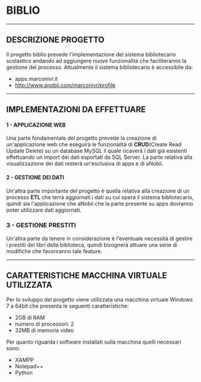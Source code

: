 # BIBLIO
***
## DESCRIZIONE PROGETTO
Il progetto biblio prevede l'implementazione del sistema bibliotecario scolastico andando ad aggiungere nuove funzionalità che faciliteranno la gestione del processo.
Attualmente il sistema bibliotecario è accessibile da:
- apps.marconivr.it
- http://www.anobii.com/marconivr/profile
***
## IMPLEMENTAZIONI DA EFFETTUARE
#### 1 - APPLICAZIONE WEB
Una parte fondamentale del progetto prevede la creazione di un'applicazione web che eseguirà le funzionalità di **CRUD**(Create Read Update Delete) su un database MySQL il quale ricaverà i dati già esistenti effettuando un import dei dati esportati da SQL Server. 
La parte relativa alla visualizzazione dei dati resterà un'esclusiva di apps e di aNobii.
#### 2 - GESTIONE DEI DATI
Un'altra parte importante del progetto è quella relativa alla creazione di un processo **ETL** che terrà aggiornati i dati su cui opera il sistema bibliotecario, quindi sia l'applicazione che aNobii che la parte presente su apps dovranno poter utilizzare dati aggiornati.
### 3 - GESTIONE PRESTITI
Un'altra parte da tenere in considerazione è l'eventuale necessità di gestire i prestiti dei libri della biblioteca, quindi bisognerà attuare una serie di modifiche che favoriranno tale feature.
***
## CARATTERISTICHE MACCHINA VIRTUALE UTILIZZATA
Per lo sviluppo del progetto viene utilizzata una macchina virtuale Windows 7 a 64bit che presenta le seguenti caratteristiche:

- 2GB di RAM
- numero di processori: 2
- 32MB di memoria video

Per quanto riguarda i software installati sulla macchina quelli necessari sono:
- XAMPP
- Notepad++
- Python
